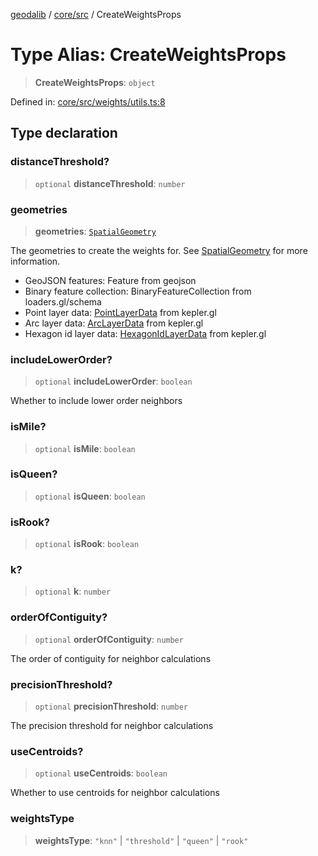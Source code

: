 [geodalib](../../../modules.md) / [core/src](../index.md) / CreateWeightsProps

# Type Alias: CreateWeightsProps

> **CreateWeightsProps**: `object`

Defined in: [core/src/weights/utils.ts:8](https://github.com/GeoDaCenter/geoda-lib/blob/dd0b55e88e7fa62fd12212664ac5233e391d8b71/js/packages/core/src/weights/utils.ts#L8)

## Type declaration

### distanceThreshold?

> `optional` **distanceThreshold**: `number`

### geometries

> **geometries**: [`SpatialGeometry`](SpatialGeometry.md)

The geometries to create the weights for. See [SpatialGeometry](SpatialGeometry.md) for more information.
- GeoJSON features: Feature from geojson
- Binary feature collection: BinaryFeatureCollection from loaders.gl/schema
- Point layer data: [PointLayerData](PointLayerData.md) from kepler.gl
- Arc layer data: [ArcLayerData](ArcLayerData.md) from kepler.gl
- Hexagon id layer data: [HexagonIdLayerData](HexagonIdLayerData.md) from kepler.gl

### includeLowerOrder?

> `optional` **includeLowerOrder**: `boolean`

Whether to include lower order neighbors

### isMile?

> `optional` **isMile**: `boolean`

### isQueen?

> `optional` **isQueen**: `boolean`

### isRook?

> `optional` **isRook**: `boolean`

### k?

> `optional` **k**: `number`

### orderOfContiguity?

> `optional` **orderOfContiguity**: `number`

The order of contiguity for neighbor calculations

### precisionThreshold?

> `optional` **precisionThreshold**: `number`

The precision threshold for neighbor calculations

### useCentroids?

> `optional` **useCentroids**: `boolean`

Whether to use centroids for neighbor calculations

### weightsType

> **weightsType**: `"knn"` \| `"threshold"` \| `"queen"` \| `"rook"`
